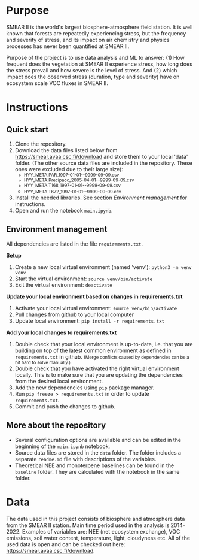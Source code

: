 # Purpose
SMEAR II is the world's largest biosphere-atmosphere field station. It is well known that forests are repeatedly experiencing stress, but the frequency and severity of stress, and its impact on air chemistry and physics processes has never been quantified at SMEAR II.

Purpose of the project is to use data analysis and ML to answer: (1) How frequent does the vegetation at SMEAR II experience stress, how long does the stress prevail and how severe is the level of stress. And (2) which impact does the observed stress (duration, type and severity) have on ecosystem scale VOC fluxes in SMEAR II.

# Instructions
## Quick start
1. Clone the repository.
1. Download the data files listed below from https://smear.avaa.csc.fi/download and store them to your local 'data' folder. (The other source data files are included in the repository. These ones were excluded due to their large size):<small>
   - HYY_META.PAR_1997-01-01--9999-09-09.csv
   - HYY_META.Precipacc_2005-04-01--9999-09-09.csv
   - HYY_META.T168_1997-01-01--9999-09-09.csv
   - HYY_META.T672_1997-01-01--9999-09-09.csv </small>
1. Install the needed libraries. See section *Environment management* for instructions.
1. Open and run the notebook `main.ipynb`.

## Environment management
All dependencies are listed in the file `requirements.txt`.

**Setup**
1. Create a new local virtual environment (named 'venv'): `python3 -m venv venv`
1. Start the virtual environment: `source venv/bin/activate`
1. Exit the virtual environment: `deactivate`  

**Update your local environment based on changes in requirements.txt**
1. Activate your local virtual environment: `source venv/bin/activate`
1. Pull changes from github to your local computer
1. Update local environment: `pip install -r requirements.txt`

**Add your local changes to requirements.txt**
1. Double check that your local environment is up-to-date, i.e. that you are building on top of the latest common environment as defined in `requirements.txt` in github. 
<small>(Merge conflicts caused by dependencies can be a bit hard to solve manually.)</small>
1. Double check that you have activated the right virtual environment locally. This is to make sure that you are updating the dependencies from the desired local environment.   
1. Add the new dependencies using `pip` package manager.
1. Run `pip freeze > requirements.txt` in order to update `requirements.txt`.
1. Commit and push the changes to github.

## More about the repository
- Several configuration options are available and can be edited in the beginning of the `main.ipynb` notebook.
- Source data files are stored in the `data` folder. The folder includes a separate `readme.md` file with descriptions of the variables. 
- Theoretical NEE and monoterpene baselines can be found in the `baseline` folder. They are calculated with the notebook in the same folder.

# Data
The data used in this project consists of biosphere and atmosphere data from the SMEAR II station. Main time period used in the analysis is 2014-2022. Examples of variables are: NEE (net ecosystem exchange), VOC emissions, soil water content, temperature, light, cloudyness etc. All of the used data is open and can be checked out here: https://smear.avaa.csc.fi/download. 


